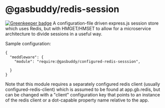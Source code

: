 @gasbuddy/redis-session
========================

[![Greenkeeper badge](https://badges.greenkeeper.io/gas-buddy/redis-session.svg)](https://greenkeeper.io/)
A configuration-file driven express.js session store which uses
Redis, but with HMGET/HMSET to allow for a microservice architecture
to divide sessions in a useful way.

Sample configuration:

```
{
  "meddleware": {
    "module": "require:@gasbuddy/configured-redis-sesssion",

  }
}
```

Note that this module requires a separately configured redis client
(usually configured-redis-client) which is assumed to be found at app.gb.redis, but can be changed with a "client" configuration key
that points to an instance of the redis client or a dot-capable property
name relative to the app.
